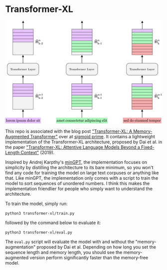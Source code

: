 # Transformer-XL

![Model architecture](xl.png)

This repo is associated with the blog post ["Transformer-XL: A Memory-Augmented Transformer"](https://sigmoidprime.com/post/transformer-xl) over at [sigmoid prime](https://sigmoidprime.com/). It contains a lightweight implementation of the Transformer-XL architecture, proposed by Dai et al. in the paper ["Transformer-XL: Attentive Language Models Beyond a Fixed-Length Context"](https://arxiv.org/abs/1901.02860) (2019).

Inspired by Andrej Karpthy's [minGPT](https://github.com/karpathy/minGPT), the implementation focuses on simplicity by distilling the architecture to its bare minimum, so you won't find any code for training the model on large text corpuses or anything like that. Like minGPT, the implementation only comes with a script to train the model to sort sequences of unordered numbers. I think this makes the implementation friendlier for people who simply want to understand the architecture.

To train the model, simply run:

```
python3 transformer-xl/train.py
```

followed by the command below to evaluate it:

```
python3 transformer-xl/eval.py
```

The `eval.py` script will evaluate the model with and without the "memory-augmentation" proposed by Dai et al. Depending on how long you set the sequence length and memory length, you should see the memory-augmented version perform significantly faster than the memory-free model.
